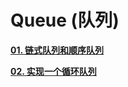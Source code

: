 # Queue (队列)

[**01. 链式队列和顺序队列**](https://github.com/luvsunlight/algorithm/tree/master/%E9%98%9F%E5%88%97/queues.md)

[**02. 实现一个循环队列**](https://github.com/luvsunlight/algorithm/tree/master/%E9%98%9F%E5%88%97/queueCycle.md)
